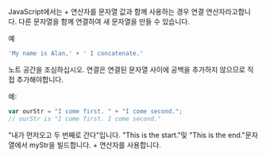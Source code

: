 
JavaScript에서는 + 연산자를 문자열 값과 함께 사용하는 경우 연결 연산자라고합니다. 다른 문자열을 함께 연결하여 새 문자열을 만들 수 있습니다.

예

```js
'My name is Alan,' + ' I concatenate.'
```

노트
공간을 조심하십시오. 연결은 연결된 문자열 사이에 공백을 추가하지 않으므로 직접 추가해야합니다.

예:

```js
var ourStr = "I come first. " + "I come second.";
// ourStr is "I come first. I come second."
```

"내가 먼저오고 두 번째로 간다"입니다.
"This is the start."및 "This is the end."문자열에서 myStr을 빌드합니다. + 연산자를 사용합니다.